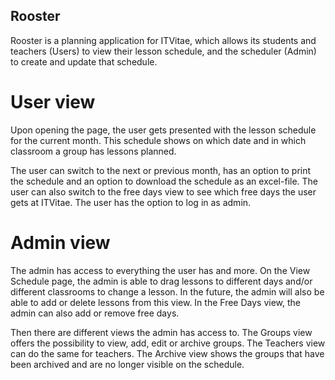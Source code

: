 ## Rooster
Rooster is a planning application for ITVitae, which allows its students and teachers (Users) to view their lesson schedule, and the scheduler (Admin) to create and update that schedule.

# User view
Upon opening the page, the user gets presented with the lesson schedule for the current month. This schedule shows on which date and in which classroom a group has lessons planned.

The user can switch to the next or previous month, has an option to print the schedule and an option to download the schedule as an excel-file. The user can also switch to the free days view to see which free days the user gets at ITVitae. The user has the option to log in as admin.

# Admin view
The admin has access to everything the user has and more. On the View Schedule page, the admin is able to drag lessons to different days and/or different classrooms to change a lesson. In the future, the admin will also be able to add or delete lessons from this view. In the Free Days view, the admin can also add or remove free days.

Then there are different views the admin has access to. The Groups view offers the possibility to view, add, edit or archive groups. The Teachers view can do the same for teachers. The Archive view shows the groups that have been archived and are no longer visible on the schedule.
